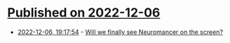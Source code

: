 # [Published on 2022-12-06](index.md)

* [2022-12-06, 19:17:54](https://news.ycombinator.com/item?id=33885507) - [Will we finally see Neuromancer on the screen?](https://j-nelson.net/2022/12/will-we-finally-see-neuromancer-on-the-screen/)
